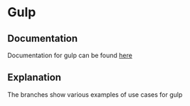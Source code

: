 # Gulp

## Documentation
Documentation for gulp can be found <a href="https://gulpjs.com/">here</a>

## Explanation
The branches show various examples of use cases for gulp
